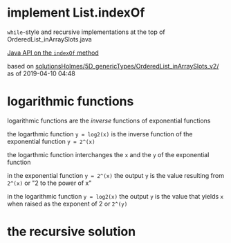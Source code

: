 # implement List.indexOf

`while`-style and recursive implementations at the top of
OrderedList_inArraySlots.java

[Java API on the `indexOf` method](https://docs.oracle.com/javase/10/docs/api/java/util/List.html#indexOf(java.lang.Object))

based on [solutionsHolmes/5D_genericTypes/OrderedList_inArraySlots_v2/](https://github.com/stuyvesant-cs/solutionsHolmes/tree/master/5D_genericTypes/OrderedList_inArraySlots_v2)
as of 2019-04-10 04:48

# logarithmic functions

logarithmic functions are the *inverse* functions of exponential functions

the logarthmic function ``y = log2(x)`` is the inverse function of the exponential function ``y = 2^(x)``

the logarthmic function interchanges the `x` and the `y` of the exponential function

in the exponential function ``y = 2^(x)`` the output `y` is the value resulting from `2^(x)` or "2 to the power of x"

in the logarithmic function ``y = log2(x)`` the output `y` is the value that yields `x` when raised as the exponent of 2 or `2^(y)`

# the recursive solution